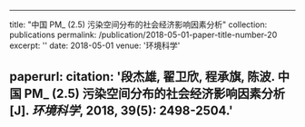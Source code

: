  ---
title: "中国 PM_ (2.5) 污染空间分布的社会经济影响因素分析"
collection: publications
permalink: /publication/2018-05-01-paper-title-number-20
excerpt: ''
date: 2018-05-01
venue: '环境科学'

paperurl: <!--'http://academicpages.github.io/files/paper1.pdf' -->
citation: '段杰雄, <b>翟卫欣</b>, 程承旗, 陈波. 中国 PM_ (2.5) 污染空间分布的社会经济影响因素分析 [J]. <i>环境科学</i>, 2018, 39(5): 2498-2504.'
---



<!--This paper is about the number 1. The number 2 is left for future work.-->

<!--[Download paper here](http://academicpages.github.io/files/paper1.pdf)-->

<!--Recommended citation: Zhai W, Cheng C. Vagueness in spatial data: A grid-coding approach[C]. proceedings of the 2014 IEEE Geoscience and Remote Sensing Symposium, 2014. IEEE.-->
